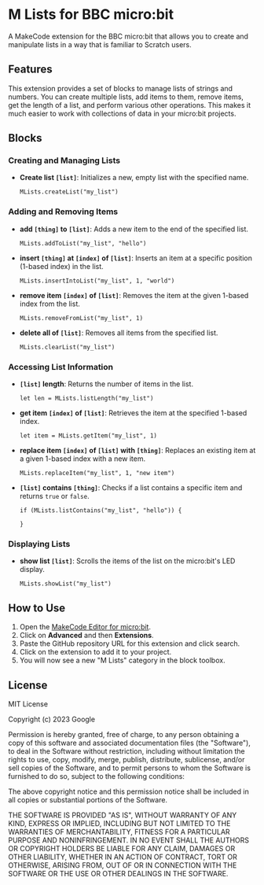 # M Lists for BBC micro:bit

A MakeCode extension for the BBC micro:bit that allows you to create and manipulate lists in a way that is familiar to Scratch users.

## Features

This extension provides a set of blocks to manage lists of strings and numbers. You can create multiple lists, add items to them, remove items, get the length of a list, and perform various other operations. This makes it much easier to work with collections of data in your micro:bit projects.

## Blocks

### Creating and Managing Lists
*   **Create list `[list]`**: Initializes a new, empty list with the specified name.

    ```blocks
    MLists.createList("my_list")
    ```

### Adding and Removing Items
*   **add `[thing]` to `[list]`**: Adds a new item to the end of the specified list.

    ```blocks
    MLists.addToList("my_list", "hello")
    ```
*   **insert `[thing]` at `[index]` of `[list]`**: Inserts an item at a specific position (1-based index) in the list.

    ```blocks
    MLists.insertIntoList("my_list", 1, "world")
    ```
*   **remove item `[index]` of `[list]`**: Removes the item at the given 1-based index from the list.

    ```blocks
    MLists.removeFromList("my_list", 1)
    ```
*   **delete all of `[list]`**: Removes all items from the specified list.

    ```blocks
    MLists.clearList("my_list")
    ```

### Accessing List Information
*   **`[list]` length**: Returns the number of items in the list.

    ```blocks
    let len = MLists.listLength("my_list")
    ```
*   **get item `[index]` of `[list]`**: Retrieves the item at the specified 1-based index.

    ```blocks
    let item = MLists.getItem("my_list", 1)
    ```
*   **replace item `[index]` of `[list]` with `[thing]`**: Replaces an existing item at a given 1-based index with a new item.

    ```blocks
    MLists.replaceItem("my_list", 1, "new item")
    ```
*   **`[list]` contains `[thing]`**: Checks if a list contains a specific item and returns `true` or `false`.

    ```blocks
    if (MLists.listContains("my_list", "hello")) {
    	
    }
    ```

### Displaying Lists
*   **show list `[list]`**: Scrolls the items of the list on the micro:bit's LED display.

    ```blocks
    MLists.showList("my_list")
    ```

## How to Use

1.  Open the [MakeCode Editor for micro:bit](https://makecode.microbit.org/).
2.  Click on **Advanced** and then **Extensions**.
3.  Paste the GitHub repository URL for this extension and click search.
4.  Click on the extension to add it to your project.
5.  You will now see a new "M Lists" category in the block toolbox.

## License

MIT License

Copyright (c) 2023 Google

Permission is hereby granted, free of charge, to any person obtaining a copy
of this software and associated documentation files (the "Software"), to deal
in the Software without restriction, including without limitation the rights
to use, copy, modify, merge, publish, distribute, sublicense, and/or sell
copies of the Software, and to permit persons to whom the Software is
furnished to do so, subject to the following conditions:

The above copyright notice and this permission notice shall be included in all
copies or substantial portions of the Software.

THE SOFTWARE IS PROVIDED "AS IS", WITHOUT
WARRANTY OF ANY KIND, EXPRESS OR
IMPLIED, INCLUDING BUT NOT LIMITED TO THE WARRANTIES OF MERCHANTABILITY,
FITNESS FOR A PARTICULAR PURPOSE AND NONINFRINGEMENT. IN NO EVENT SHALL THE
AUTHORS OR COPYRIGHT HOLDERS BE LIABLE FOR ANY CLAIM, DAMAGES OR OTHER
LIABILITY, WHETHER IN AN ACTION OF CONTRACT, TORT OR OTHERWISE, ARISING FROM,
OUT OF OR IN CONNECTION WITH THE SOFTWARE OR THE USE OR OTHER DEALINGS IN THE
SOFTWARE.
